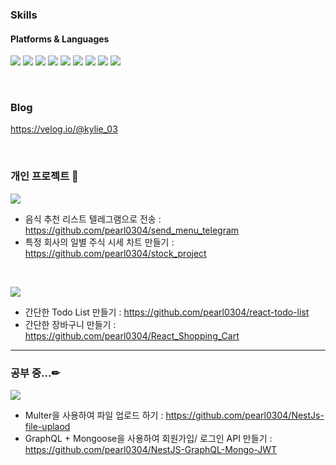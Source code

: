 <!-- - 👋 Hi, I’m @pearl0304
- 👀 I’m interested in ...
- 🌱 I’m currently learning ...
- 💞️ I’m looking to collaborate on ...
- 📫 How to reach me ... -->

<!---
pearl0304/pearl0304 is a ✨ special ✨ repository because its `README.md` (this file) appears on your GitHub profile.
You can click the Preview link to take a look at your changes.
--->

### Skills 
#### Platforms & Languages
<img src="https://img.shields.io/badge/PHP-777BB4?style=flat-square&logo=PHP&logoColor=white"/>  <img src="https://img.shields.io/badge/JavaScript-F7DF1E?style=flat-square&logo=JavaScript&logoColor=white"/> <img src="https://img.shields.io/badge/Node.js-339933?style=flat-square&logo=Node.js&logoColor=white"/>  <img src="https://img.shields.io/badge/GraphQL-E10098?style=flat-square&logo=GraphQL&logoColor=white"/>  <img src="https://img.shields.io/badge/Apollo GraphQL-311C87?style=flat-square&logo=Apollo GraphQL&logoColor=white"/>  <img src="https://img.shields.io/badge/Elasticsearch-005571?style=flat-square&logo=Elasticsearch&logoColor=white"/>  <img src="https://img.shields.io/badge/MongoDB-47A248?style=flat-square&logo=MongoDB&logoColor=white"/>  <img src="https://img.shields.io/badge/MySQL-4479A1?style=flat-square&logo=MySQL&logoColor=white"/> <img src="https://img.shields.io/badge/Firebase-FFCA28?style=flat-square&logo=Firebase&logoColor=white"/>

</br>

### Blog
https://velog.io/@kylie_03

</br>

### 개인 프로젝트 📝
<img src="https://img.shields.io/badge/Python-3776AB?style=flat-square&logo=Python&logoColor=white"/> </br>
* 음식 추천 리스트 텔레그램으로 전송 : https://github.com/pearl0304/send_menu_telegram </br>
* 특정 회사의 일별 주식 시세 차트 만들기 : https://github.com/pearl0304/stock_project </br>

</br>

<img src="https://img.shields.io/badge/React-61DAFB?style=flat-square&logo=React&logoColor=white"/>  </br>
* 간단한 Todo List 만들기 : https://github.com/pearl0304/react-todo-list
* 간단한 장바구니 만들기 : https://github.com/pearl0304/React_Shopping_Cart

---

### 공부 중...✏
<img src="https://img.shields.io/badge/NestJS-E0234E?style=flat-square&logo=NestJS&logoColor=white"/> </br>
* Multer을 사용하여 파일 업로드 하기 : https://github.com/pearl0304/NestJs-file-uplaod
* GraphQL + Mongoose을 사용하여 회원가입/ 로그인 API 만들기 : https://github.com/pearl0304/NestJS-GraphQL-Mongo-JWT

